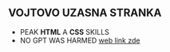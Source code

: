 ## VOJTOVO UZASNA STRANKA
- PEAK **HTML** A **CSS** SKILLS
- NO GPT WAS HARMED
[web link zde](https://vojtik1112.github.io/mojestranka)
